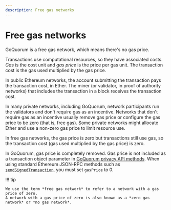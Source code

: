 ```yaml
---
description: Free gas networks
---
```


# Free gas networks

GoQuorum is a free gas network, which means there's no gas price.

Transactions use computational resources, so they have associated costs.
*Gas* is the cost unit and *gas price* is the price per gas unit.
The transaction cost is the gas used multiplied by the gas price.

In public Ethereum networks, the account submitting the transaction pays the transaction cost, in Ether.
The miner (or validator, in proof of authority networks) that includes the transaction in a block receives the
transaction cost.

In many private networks, including GoQuorum, network participants run the validators and don't require gas as an incentive.
Networks that don't require gas as an incentive usually remove gas price or configure the gas price to be zero (that is,
free gas).
Some private networks might allocate Ether and use a non-zero gas price to limit resource use.

In free gas networks, the gas price is zero but transactions still use gas, so the transaction cost (gas used multiplied
by the gas price) is zero.

In GoQuorum, gas price is completely removed.
Gas price is not included as a transaction object parameter in [GoQuorum privacy API methods](../Reference/API-Methods.md#privacy-methods).
When using standard Ethereum JSON-RPC methods such as
[`sendSignedTransaction`](https://web3js.readthedocs.io/en/v1.3.4/web3-eth.html#sendsignedtransaction), you must set
`gasPrice` to 0.

!!! tip

    We use the term *free gas network* to refer to a network with a gas price of zero.
    A network with a gas price of zero is also known as a *zero gas network* or *no gas network*.
